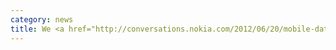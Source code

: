 ```yaml
---
category: news
title: We <a href="http://conversations.nokia.com/2012/06/20/mobile-data-challenge-2012-unlocking-the-secrets-of-smartphone-data/">have won</a> the Nokia Mobile Data Challenge 2012.
---
```


